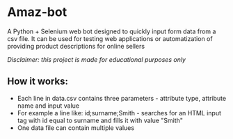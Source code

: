 # Amaz-bot
A Python + Selenium web bot designed to quickly input form data from a csv file. It can be used for testing web applications or automatization of providing product descriptions for online sellers

*Disclaimer: this project is made for educational purposes only*

## How it works:
* Each line in data.csv contains three parameters - attribute type, attribute name and input value
* For example a line like: id;surname;Smith - searches for an HTML input tag with id equal to surname and fills it with value "Smith"
* One data file can contain multiple values
